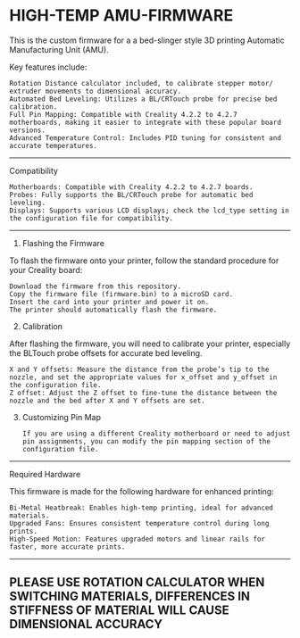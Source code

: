 # HIGH-TEMP AMU-FIRMWARE
This is the custom firmware for a a bed-slinger style 3D printing Automatic Manufacturing Unit (AMU). 

Key features include:
 
    Rotation Distance calculator included, to calibrate stepper motor/ extruder movements to dimensional accuracy. 
    Automated Bed Leveling: Utilizes a BL/CRTouch probe for precise bed calibration.
    Full Pin Mapping: Compatible with Creality 4.2.2 to 4.2.7 motherboards, making it easier to integrate with these popular board versions.
    Advanced Temperature Control: Includes PID tuning for consistent and accurate temperatures.

----------------------------------------------------------------------------------------------------
Compatibility

    Motherboards: Compatible with Creality 4.2.2 to 4.2.7 boards.
    Probes: Fully supports the BL/CRTouch probe for automatic bed leveling.
    Displays: Supports various LCD displays; check the lcd_type setting in the configuration file for compatibility.

----------------------------------------------------------------------------------------------------
1. Flashing the Firmware

To flash the firmware onto your printer, follow the standard procedure for your Creality board:

    Download the firmware from this repository.
    Copy the firmware file (firmware.bin) to a microSD card.
    Insert the card into your printer and power it on.
    The printer should automatically flash the firmware.

2. Calibration

After flashing the firmware, you will need to calibrate your printer, especially the BLTouch probe offsets for accurate bed leveling.

    X and Y offsets: Measure the distance from the probe’s tip to the nozzle, and set the appropriate values for x_offset and y_offset in the configuration file.
    Z offset: Adjust the Z offset to fine-tune the distance between the nozzle and the bed after X and Y offsets are set.

3. Customizing Pin Map

       If you are using a different Creality motherboard or need to adjust pin assignments, you can modify the pin mapping section of the configuration file.

----------------------------------------------------------------------------------------------------
   Required Hardware 

This firmware is made for the following hardware for enhanced printing:

    Bi-Metal Heatbreak: Enables high-temp printing, ideal for advanced materials.
    Upgraded Fans: Ensures consistent temperature control during long prints.
    High-Speed Motion: Features upgraded motors and linear rails for faster, more accurate prints.


---------------------------------------------------------------------------------------------------------------------------------------------
PLEASE USE ROTATION CALCULATOR WHEN SWITCHING MATERIALS, DIFFERENCES IN STIFFNESS OF MATERIAL WILL CAUSE DIMENSIONAL ACCURACY
----------------------------------------------------------------------------------------------------------------------------------------------
